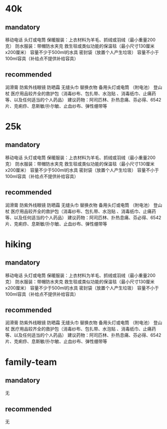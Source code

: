 # 40k
## mandatory
移动电话
头灯或电筒
保暖服装：上衣材料为羊毛、抓绒或羽绒（最小重量200克）
防水服装：带帽防水夹克
救生毯或类似功能的保温毯（最小尺寸130厘米x200厘米）
容量不少于500ml的水具
密封袋（放置个人产生垃圾）
容量不小于100ml容具（补给点不提供补给容具）

## recommended
润滑膏
防紫外线眼镜
防晒霜
无缝头巾
替换衣物
备用头灯或电筒 （附电池）
登山杖
医疗用品较齐全的救护包（消毒纱布、包扎带、水泡贴 、消毒纸巾、止痛药等、以及任何适当的个人药品）
建议药物：阿司匹林、扑热息痛、芬必得、6542片、克痢痧、息斯敏/扑尔敏、止血纱布、弹性绷带等

# 25k
## mandatory
移动电话
头灯或电筒
保暖服装：上衣材料为羊毛、抓绒或羽绒（最小重量200克）
防水服装：带帽防水夹克
救生毯或类似功能的保温毯（最小尺寸130厘米x200厘米）
容量不少于500ml的水具
密封袋（放置个人产生垃圾）
容量不小于100ml容具（补给点不提供补给容具）

## recommended
润滑膏
防紫外线眼镜
防晒霜
无缝头巾
替换衣物
备用头灯或电筒 （附电池）
登山杖
医疗用品较齐全的救护包（消毒纱布、包扎带、水泡贴 、消毒纸巾、止痛药等、以及任何适当的个人药品）
建议药物：阿司匹林、扑热息痛、芬必得、6542片、克痢痧、息斯敏/扑尔敏、止血纱布、弹性绷带等

# hiking
## mandatory
移动电话
头灯或电筒
保暖服装：上衣材料为羊毛、抓绒或羽绒（最小重量200克）
防水服装：带帽防水夹克
救生毯或类似功能的保温毯（最小尺寸130厘米x200厘米）
容量不少于500ml的水具
密封袋（放置个人产生垃圾）
容量不小于100ml容具（补给点不提供补给容具）

## recommended
润滑膏
防紫外线眼镜
防晒霜
无缝头巾
替换衣物
备用头灯或电筒 （附电池）
登山杖
医疗用品较齐全的救护包（消毒纱布、包扎带、水泡贴 、消毒纸巾、止痛药等、以及任何适当的个人药品）
建议药物：阿司匹林、扑热息痛、芬必得、6542片、克痢痧、息斯敏/扑尔敏、止血纱布、弹性绷带等

# family-team
## mandatory
无
## recommended
无
